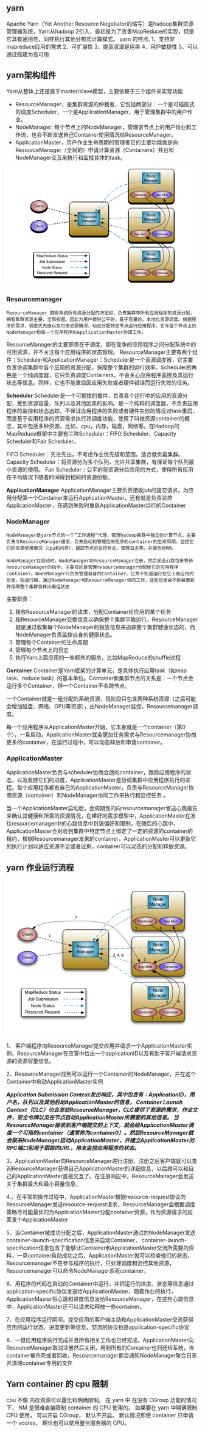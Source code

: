 ## yarn
Apache Yarn（Yet Another Resource Negotiator的缩写）是hadoop集群资源管理器系统，Yarn从hadoop 2引入，最初是为了改善MapReduce的实现，但是它具有通用性，同样执行其他分布式计算模式。
yarn 的特点:
1、支持非mapreduce应用的需求
2、可扩展性
3、提高资源是用率
4、用户敏捷性
5、可以通过搭建为高可用

## yarn架构组件
Yarn从整体上还是属于master/slave模型，主要依赖于三个组件来实现功能
* ResourceManager，是集群资源的仲裁者，它包括两部分：一个是可插拔式的调度Scheduler，一个是ApplicationManager，用于管理集群中的用户作业。
* NodeManager: 每个节点上的NodeManager，管理该节点上的用户作业和工作流，也会不断发送自己Container使用情况给ResourceManager。
* ApplicationMaster，用户作业生命周期的管理者它的主要功能就是向ResourceManager（全局的）申请计算资源（Containers）并且和NodeManager交互来执行和监控具体的task。


![](https://github.com/chenxh/interviews/raw/main/imgs/yarn-compents.png "")

### Resourcemanager 
    ResourceManager 拥有系统所有资源分配的决定权，负责集群中所有应用程序的资源分配，拥有集群资源主要、全局视图。因此为用户提供公平的，基于容量的，本地化资源调度。根据程序的需求，调度优先级以及可用资源情况，动态分配特定节点运行应用程序。它与每个节点上的NodeManager和每一个应用程序的ApplicationMaster协调工作。
   ResourceManager的主要职责在于调度，即在竞争的应用程序之间分配系统中的可用资源，并不关注每个应用程序的状态管理。
   ResourceManager主要有两个组件：Scheduler和ApplicationManager：Scheduler是一个资源调度器，它主要负责协调集群中各个应用的资源分配，保障整个集群的运行效率。Scheduler的角色是一个纯调度器，它只负责调度Containers，不会关心应用程序监控及其运行状态等信息。同样，它也不能重启因应用失败或者硬件错误而运行失败的任务。

**Scheduler**
Scheduler是一个可插拔的插件，负责各个运行中的应用的资源分配，受到资源容量，队列以及其他因素的影响。是一个纯粹的调度器，不负责应用程序的监控和状态追踪，不保证应用程序的失败或者硬件失败的情况对task重启，而是基于应用程序的资源需求执行其调度功能，使用了叫做资源container的概念，其中包括多种资源，比如，cpu，内存，磁盘，网络等。在Hadoop的MapReduce框架中主要有三种Scheduler：FIFO Scheduler，Capacity Scheduler和Fair Scheduler。

FIFO Scheduler：先进先出，不考虑作业优先级和范围，适合低负载集群。
Capacity Scheduler：将资源分为多个队列，允许共享集群，有保证每个队列最小资源的使用。
Fair Scheduler：公平的将资源分给应用的方式，使得所有应用在平均情况下随着时间得到相同的资源份额。

**ApplicationManager**
ApplicationManager主要负责接收job的提交请求，为应用分配第一个Container来运行ApplicationMaster，还有就是负责监控ApplicationMaster，在遇到失败时重启ApplicationMaster运行的Container

### NodeManager
    NodeManager是yarn节点的一个“工作进程”代理，管理hadoop集群中独立的计算节点，主要负责与ResourceManager通信，负责启动和管理应用程序的container的生命周期，监控它们的资源使用情况（cpu和内存），跟踪节点的监控状态，管理日志等。并报告给RM。

    NodeManager在启动时，NodeManager向ResourceManager注册，然后发送心跳包来等待ResourceManager的指令，主要目的是管理resourcemanager分配给它的应用程序container。NodeManager只负责管理自身的Container，它并不知道运行在它上面应用的信息。在运行期，通过NodeManager和ResourceManager协同工作，这些信息会不断被更新并保障整个集群发挥出最佳状态

主要职责：
1. 接收ResourceManager的请求，分配Container给应用的某个任务
2. 和ResourceManager交换信息以确保整个集群平稳运行。ResourceManager就是通过收集每个NodeManager的报告信息来追踪整个集群健康状态的，而NodeManager负责监控自身的健康状态。
3. 管理每个Container的生命周期
4. 管理每个节点上的日志
5. 执行Yarn上面应用的一些额外的服务，比如MapReduce的shuffle过程

**Container**
Container是Yarn框架的计算单元，是具体执行应用task（如map task、reduce task）的基本单位。Container和集群节点的关系是：一个节点会运行多个Container，但一个Container不会跨节点。
 
一个Container就是一组分配的系统资源，现阶段只包含两种系统资源（之后可能会增加磁盘、网络、GPU等资源），由NodeManager监控，Resourcemanager调度。

每一个应用程序从ApplicationMaster开始，它本身就是一个container（第0个），一旦启动，ApplicationMaster就会更加任务需求与Resourcemanager协商更多的container，在运行过程中，可以动态释放和申请container。

### ApplicationMaster
ApplicationMaster负责与scheduler协商合适的container，跟踪应用程序的状态，以及监控它们的进度，ApplicationMaster是协调集群中应用程序执行的进程。每个应用程序都有自己的ApplicationMaster，负责与ResourceManager协商资源（container）和NodeManager协同工作来执行和监控任务 。

当一个ApplicationMaster启动后，会周期性的向resourcemanager发送心跳报告来确认其健康和所需的资源情况，在建好的需求模型中，ApplicationMaster在发往resourcemanager中的心跳信息中封装偏好和限制，在随后的心跳中，ApplicationMaster会对收到集群中特定节点上绑定了一定的资源的container的租约，根据Resourcemanager发来的container，ApplicationMaster可以更新它的执行计划以适应资源不足或者过剩，container可以动态的分配和释放资源。


## yarn 作业运行流程

![](https://github.com/chenxh/interviews/raw/main/imgs/yarn-flow.png "")


1、 客户端程序向ResourceManager提交应用并请求一个ApplicationMaster实例，ResourceManager在应答中给出一个applicationID以及有助于客户端请求资源的资源容量信息。

2、ResourceManager找到可以运行一个Container的NodeManager，并在这个Container中启动ApplicationMaster实例

***Application Submission Context发出响应，其中包含有：ApplicationID，用户名，队列以及其他启动ApplicationMaster的信息，
Container Launch Context（CLC）也会发给ResourceManager，CLC提供了资源的需求，作业文件，安全令牌以及在节点启动ApplicationMaster所需要的其他信息。
当ResourceManager接收到客户端提交的上下文，就会给ApplicationMaster调度一个可用的container（通常称为container0）。然后ResourceManager就会联系NodeManager启动ApplicationMaster，并建立ApplicationMaster的RPC端口和用于跟踪的URL，用来监控应用程序的状态。***

3、ApplicationMaster向ResourceManager进行注册，注册之后客户端就可以查询ResourceManager获得自己ApplicationMaster的详细信息，以后就可以和自己的ApplicationMaster直接交互了。在注册响应中，ResourceManager会发送关于集群最大和最小容量信息，

4.、在平常的操作过程中，ApplicationMaster根据resource-request协议向ResourceManager发送resource-request请求，ResourceManager会根据调度策略尽可能最优的为ApplicationMaster分配container资源，作为资源请求的应答发个ApplicationMaster

5、当Container被成功分配之后，ApplicationMaster通过向NodeManager发送container-launch-specification信息来启动Container， container-launch-specification信息包含了能够让Container和ApplicationMaster交流所需要的资料，一旦container启动成功之后，ApplicationMaster就可以检查他们的状态，Resourcemanager不在参与程序的执行，只处理调度和监控其他资源，Resourcemanager可以命令NodeManager杀死container，

6、用程序的代码在启动的Container中运行，并把运行的进度、状态等信息通过application-specific协议发送给ApplicationMaster，随着作业的执行，ApplicationMaster将心跳和进度信息发给ResourceManager，在这些心跳信息中，ApplicationMaster还可以请求和释放一些container。

7、在应用程序运行期间，提交应用的客户端主动和ApplicationMaster交流获得应用的运行状态、进度更新等信息，交流的协议也是application-specific协议

8、一但应用程序执行完成并且所有相关工作也已经完成，ApplicationMaster向ResourceManager取消注册然后关闭，用到所有的Container也归还给系统，当container被杀死或者回收，Resourcemanager都会通知NodeManager聚合日志并清理container专用的文件

## Yarn container 的 cpu 限制

cpu 不像 内存资源可以量化和明确限制。 
在 yarn 中 在没有 CGroup 功能的情况下， NM 是很难直接限制 container 的 CPU 使用的。 
如果要在 yarn 中明确限制 CPU 使用， 可以开启 CGroup， 默认不开启。 默认情况即使 container 只申请一个 vcores， 理论也可以使用整台服务器的 CPU。 